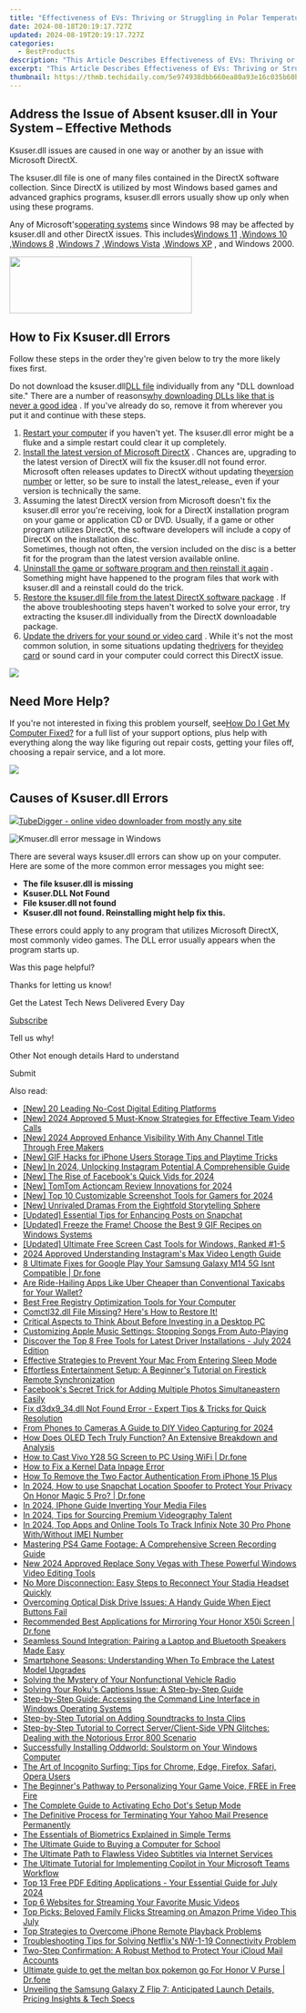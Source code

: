 ```yaml
---
title: "Effectiveness of EVs: Thriving or Struggling in Polar Temperatures?"
date: 2024-08-18T20:19:17.727Z
updated: 2024-08-19T20:19:17.727Z
categories:
  - BestProducts
description: "This Article Describes Effectiveness of EVs: Thriving or Struggling in Polar Temperatures?"
excerpt: "This Article Describes Effectiveness of EVs: Thriving or Struggling in Polar Temperatures?"
thumbnail: https://thmb.techidaily.com/5e974938dbb660ea80a93e16c035b60b79b36010696a635f2d59959383d55084.jpg
---
```


## Address the Issue of Absent ksuser.dll in Your System – Effective Methods
 Ksuser.dll issues are caused in one way or another by an issue with Microsoft DirectX.

 The ksuser.dll file is one of many files contained in the DirectX software collection. Since DirectX is utilized by most Windows based games and advanced graphics programs, ksuser.dll errors usually show up only when using these programs.

 Any of Microsoft's[operating systems](https://www.lifewire.com/operating-systems-2625912) since Windows 98 may be affected by ksuser.dll and other DirectX issues. This includes[Windows 11](https://www.lifewire.com/windows-11-5188930) ,[Windows 10](https://www.lifewire.com/windows-10-2626217) ,[Windows 8](https://www.lifewire.com/windows-8-2626235) ,[Windows 7](https://www.lifewire.com/windows-7-2626265) ,[Windows Vista](https://www.lifewire.com/windows-vista-2626311) ,[Windows XP](https://www.lifewire.com/windows-xp-2626354) , and Windows 2000.

<!-- affiliate ads begin -->
<a href="https://godlikehost.sjv.io/c/5597632/1920054/21774" target="_top" id="1920054"><img src="//a.impactradius-go.com/display-ad/21774-1920054" border="0" alt="" width="320" height="100"/></a><img height="0" width="0" src="https://imp.pxf.io/i/5597632/1920054/21774" style="position:absolute;visibility:hidden;" border="0" />
<!-- affiliate ads end -->
## How to Fix Ksuser.dll Errors

 Follow these steps in the order they're given below to try the more likely fixes first.

 Do not download the ksuser.dll[DLL file](https://www.lifewire.com/what-is-a-dll-file-2625852) individually from any "DLL download site." There are a number of reasons[why downloading DLLs like that is never a good idea](https://www.lifewire.com/important-reasons-not-to-download-dll-files-2624455) . If you've already do so, remove it from wherever you put it and continue with these steps.

1. [Restart your computer](https://www.lifewire.com/how-to-reboot-a-computer-2624568) if you haven't yet. The ksuser.dll error might be a fluke and a simple restart could clear it up completely.
2. [Install the latest version of Microsoft DirectX](https://www.lifewire.com/how-to-download-install-directx-2624489) . Chances are, upgrading to the latest version of DirectX will fix the ksuser.dll not found error.  
 Microsoft often releases updates to DirectX without updating the[version number](https://www.lifewire.com/version-number-2626043) or letter, so be sure to install the latest_release_ even if your version is technically the same.
3. Assuming the latest DirectX version from Microsoft doesn't fix the ksuser.dll error you're receiving, look for a DirectX installation program on your game or application CD or DVD. Usually, if a game or other program utilizes DirectX, the software developers will include a copy of DirectX on the installation disc.  
 Sometimes, though not often, the version included on the disc is a better fit for the program than the latest version available online.
4. [Uninstall the game or software program and then reinstall it again](https://www.lifewire.com/what-is-the-proper-way-to-reinstall-a-software-program-2624478) . Something might have happened to the program files that work with ksuser.dll and a reinstall could do the trick.
5. [Restore the ksuser.dll file from the latest DirectX software package](https://www.lifewire.com/how-to-restore-a-missing-directx-dll-file-2624516) . If the above troubleshooting steps haven't worked to solve your error, try extracting the ksuser.dll individually from the DirectX downloadable package.
6. [Update the drivers for your sound or video card](https://www.lifewire.com/how-to-update-drivers-in-windows-2619214) . While it's not the most common solution, in some situations updating the[drivers](https://www.lifewire.com/what-is-a-device-driver-2625796) for the[video card](https://www.lifewire.com/what-is-a-video-card-2618161) or sound card in your computer could correct this DirectX issue.

<!-- affiliate ads begin -->
<a href="https://store.massmailsoftware.com/order/checkout.php?PRODS=1047974&QTY=1&AFFILIATE=108875&CART=1"><img src="https://secure.avangate.com/images/merchant/dc87c13749315c7217cdc4ac692e704c/banera_for_partners-04_%281%29.jpg" border="0"></a>
<!-- affiliate ads end -->
## Need More Help?

 If you're not interested in fixing this problem yourself, see[How Do I Get My Computer Fixed?](https://www.lifewire.com/how-do-i-get-my-computer-fixed-2625167) for a full list of your support options, plus help with everything along the way like figuring out repair costs, getting your files off, choosing a repair service, and a lot more.

<!-- affiliate ads begin -->
<a href="https://store.nero.com/order/checkout.php?PRODS=42296985&QTY=1&AFFILIATE=108875&CART=1"><img src="https://secure.avangate.com/images/merchant/9cea886b9f44a3c2df1163730ab64994/products/copy_nero_burning_rom_cart.png" border="0">
</a>
<!-- affiliate ads end -->
## Causes of Ksuser.dll Errors

<!-- affiliate ads begin -->
<a href="https://secure.2checkout.com/order/checkout.php?PRODS=4572700&QTY=1&AFFILIATE=108875&CART=1"><img src="	https://www.tubedigger.com/wp-content/uploads/2020/08/tubedigger-software-new.png" border="0">TubeDigger - online video downloader from mostly any site</a>
<!-- affiliate ads end -->
![Kmuser.dll error message in Windows](https://www.lifewire.com/thmb/_kE6cWgEDxkFfWUQYVl5dvpRHPU=/1500x0/filters:no_upscale():max_bytes(150000):strip_icc():format(webp)/kmuser-dll-error-59720c1c519de200114aafc7.png)

 There are several ways ksuser.dll errors can show up on your computer. Here are some of the more common error messages you might see:

* **The file ksuser.dll is missing**
* **Ksuser.DLL Not Found**
* **File ksuser.dll not found**
* **Ksuser.dll not found. Reinstalling might help fix this.**

 These errors could apply to any program that utilizes Microsoft DirectX, most commonly video games. The DLL error usually appears when the program starts up.

Was this page helpful?

Thanks for letting us know!

 Get the Latest Tech News Delivered Every Day

[Subscribe](https://www.lifewire.com/#)

Tell us why!

 Other  Not enough details  Hard to understand

 Submit

<ins class="adsbygoogle"
     style="display:block"
     data-ad-format="autorelaxed"
     data-ad-client="ca-pub-7571918770474297"
     data-ad-slot="1223367746"></ins>



<ins class="adsbygoogle"
     style="display:block"
     data-ad-client="ca-pub-7571918770474297"
     data-ad-slot="8358498916"
     data-ad-format="auto"
     data-full-width-responsive="true"></ins>

<span class="atpl-alsoreadstyle">Also read:</span>
<div><ul>
<li><a href="https://extra-hints.techidaily.com/new-20-leading-no-cost-digital-editing-platforms/"><u>[New] 20 Leading No-Cost Digital Editing Platforms</u></a></li>
<li><a href="https://on-screen-recording.techidaily.com/new-2024-approved-5-must-know-strategies-for-effective-team-video-calls/"><u>[New] 2024 Approved  5 Must-Know Strategies for Effective Team Video Calls</u></a></li>
<li><a href="https://facebook-video-share.techidaily.com/new-2024-approved-enhance-visibility-with-any-channel-title-through-free-makers/"><u>[New] 2024 Approved  Enhance Visibility With Any Channel Title Through Free Makers</u></a></li>
<li><a href="https://some-techniques.techidaily.com/new-gif-hacks-for-iphone-users-storage-tips-and-playtime-tricks/"><u>[New] GIF Hacks for iPhone Users  Storage Tips and Playtime Tricks</u></a></li>
<li><a href="https://instagram-videos.techidaily.com/new-in-2024-unlocking-instagram-potential-a-comprehensible-guide/"><u>[New] In 2024, Unlocking Instagram Potential  A Comprehensible Guide</u></a></li>
<li><a href="https://facebook-video-recording.techidaily.com/new-the-rise-of-facebooks-quick-vids-for-2024/"><u>[New] The Rise of Facebook's Quick Vids for 2024</u></a></li>
<li><a href="https://fox-blue.techidaily.com/new-tomtom-actioncam-review-innovations-for-2024/"><u>[New] TomTom Actioncam Review  Innovations for 2024</u></a></li>
<li><a href="https://video-screen-grab.techidaily.com/new-top-10-customizable-screenshot-tools-for-gamers-for-2024/"><u>[New] Top 10 Customizable Screenshot Tools for Gamers for 2024</u></a></li>
<li><a href="https://fox-http.techidaily.com/new-unrivaled-dramas-from-the-eightfold-storytelling-sphere/"><u>[New] Unrivaled Dramas From the Eightfold Storytelling Sphere</u></a></li>
<li><a href="https://snapchat-videos.techidaily.com/updated-essential-tips-for-enhancing-posts-on-snapchat/"><u>[Updated] Essential Tips for Enhancing Posts on Snapchat</u></a></li>
<li><a href="https://visual-screen-recording.techidaily.com/updated-freeze-the-frame-choose-the-best-9-gif-recipes-on-windows-systems/"><u>[Updated] Freeze the Frame! Choose the Best 9 GIF Recipes on Windows Systems</u></a></li>
<li><a href="https://some-skills.techidaily.com/updated-ultimate-free-screen-cast-tools-for-windows-ranked-1-5/"><u>[Updated] Ultimate Free Screen Cast Tools for Windows, Ranked #1-5</u></a></li>
<li><a href="https://instagram-clips.techidaily.com/2024-approved-understanding-instagrams-max-video-length-guide/"><u>2024 Approved  Understanding Instagram's Max Video Length Guide</u></a></li>
<li><a href="https://howto.techidaily.com/8-ultimate-fixes-for-google-play-your-samsung-galaxy-m14-5g-isnt-compatible-drfone-by-drfone-fix-android-problems-fix-android-problems/"><u>8 Ultimate Fixes for Google Play Your Samsung Galaxy M14 5G Isnt Compatible | Dr.fone</u></a></li>
<li><a href="https://technical-tips.techidaily.com/are-ride-hailing-apps-like-uber-cheaper-than-conventional-taxicabs-for-your-wallet/"><u>Are Ride-Hailing Apps Like Uber Cheaper than Conventional Taxicabs for Your Wallet?</u></a></li>
<li><a href="https://technical-tips.techidaily.com/best-free-registry-optimization-tools-for-your-computer/"><u>Best Free Registry Optimization Tools for Your Computer</u></a></li>
<li><a href="https://technical-tips.techidaily.com/comctl32dll-file-missing-heres-how-to-restore-it/"><u>Comctl32.dll File Missing? Here's How to Restore It!</u></a></li>
<li><a href="https://technical-tips.techidaily.com/critical-aspects-to-think-about-before-investing-in-a-desktop-pc/"><u>Critical Aspects to Think About Before Investing in a Desktop PC</u></a></li>
<li><a href="https://technical-tips.techidaily.com/customizing-apple-music-settings-stopping-songs-from-auto-playing/"><u>Customizing Apple Music Settings: Stopping Songs From Auto-Playing</u></a></li>
<li><a href="https://technical-tips.techidaily.com/discover-the-top-8-free-tools-for-latest-driver-installations-july-2024-edition/"><u>Discover the Top 8 Free Tools for Latest Driver Installations - July 2024 Edition</u></a></li>
<li><a href="https://technical-tips.techidaily.com/effective-strategies-to-prevent-your-mac-from-entering-sleep-mode/"><u>Effective Strategies to Prevent Your Mac From Entering Sleep Mode</u></a></li>
<li><a href="https://technical-tips.techidaily.com/effortless-entertainment-setup-a-beginners-tutorial-on-firestick-remote-synchronization/"><u>Effortless Entertainment Setup: A Beginner's Tutorial on Firestick Remote Synchronization</u></a></li>
<li><a href="https://technical-tips.techidaily.com/facebooks-secret-trick-for-adding-multiple-photos-simultaneastern-easily/"><u>Facebook's Secret Trick for Adding Multiple Photos Simultaneastern Easily</u></a></li>
<li><a href="https://technical-tips.techidaily.com/fix-d3dx934dll-not-found-error-expert-tips-and-tricks-for-quick-resolution/"><u>Fix d3dx9_34.dll Not Found Error - Expert Tips & Tricks for Quick Resolution</u></a></li>
<li><a href="https://on-screen-recording.techidaily.com/from-phones-to-cameras-a-guide-to-diy-video-capturing-for-2024/"><u>From Phones to Cameras  A Guide to DIY Video Capturing for 2024</u></a></li>
<li><a href="https://technical-tips.techidaily.com/how-does-oled-tech-truly-function-an-extensive-breakdown-and-analysis/"><u>How Does OLED Tech Truly Function? An Extensive Breakdown and Analysis</u></a></li>
<li><a href="https://screen-mirror.techidaily.com/how-to-cast-vivo-y28-5g-screen-to-pc-using-wifi-drfone-by-drfone-android/"><u>How to Cast Vivo Y28 5G Screen to PC Using WiFi | Dr.fone</u></a></li>
<li><a href="https://technical-tips.techidaily.com/how-to-fix-a-kernel-data-inpage-error/"><u>How to Fix a Kernel Data Inpage Error</u></a></li>
<li><a href="https://apple-account.techidaily.com/how-to-remove-the-two-factor-authentication-from-iphone-15-plus-by-drfone-ios/"><u>How To Remove the Two Factor Authentication From iPhone 15 Plus</u></a></li>
<li><a href="https://phone-solutions.techidaily.com/in-2024-how-to-use-snapchat-location-spoofer-to-protect-your-privacy-on-honor-magic-5-pro-drfone-by-drfone-virtual-android/"><u>In 2024, How to use Snapchat Location Spoofer to Protect Your Privacy On Honor Magic 5 Pro? | Dr.fone</u></a></li>
<li><a href="https://extra-guidance.techidaily.com/in-2024-iphone-guide-inverting-your-media-files/"><u>In 2024, IPhone Guide  Inverting Your Media Files</u></a></li>
<li><a href="https://some-approaches.techidaily.com/in-2024-tips-for-sourcing-premium-videography-talent/"><u>In 2024, Tips for Sourcing Premium Videography Talent</u></a></li>
<li><a href="https://unlock-android.techidaily.com/in-2024-top-apps-and-online-tools-to-track-infinix-note-30-pro-phone-withwithout-imei-number-by-drfone-android/"><u>In 2024, Top Apps and Online Tools To Track Infinix Note 30 Pro Phone With/Without IMEI Number</u></a></li>
<li><a href="https://technical-tips.techidaily.com/mastering-ps4-game-footage-a-comprehensive-screen-recording-guide/"><u>Mastering PS4 Game Footage: A Comprehensive Screen Recording Guide</u></a></li>
<li><a href="https://video-content-creator.techidaily.com/new-2024-approved-replace-sony-vegas-with-these-powerful-windows-video-editing-tools/"><u>New 2024 Approved Replace Sony Vegas with These Powerful Windows Video Editing Tools</u></a></li>
<li><a href="https://technical-tips.techidaily.com/no-more-disconnection-easy-steps-to-reconnect-your-stadia-headset-quickly/"><u>No More Disconnection: Easy Steps to Reconnect Your Stadia Headset Quickly</u></a></li>
<li><a href="https://technical-tips.techidaily.com/overcoming-optical-disk-drive-issues-a-handy-guide-when-eject-buttons-fail/"><u>Overcoming Optical Disk Drive Issues: A Handy Guide When Eject Buttons Fail</u></a></li>
<li><a href="https://screen-mirror.techidaily.com/recommended-best-applications-for-mirroring-your-honor-x50i-screen-drfone-by-drfone-android/"><u>Recommended Best Applications for Mirroring Your Honor X50i Screen | Dr.fone</u></a></li>
<li><a href="https://technical-tips.techidaily.com/seamless-sound-integration-pairing-a-laptop-and-bluetooth-speakers-made-easy/"><u>Seamless Sound Integration: Pairing a Laptop and Bluetooth Speakers Made Easy</u></a></li>
<li><a href="https://technical-tips.techidaily.com/smartphone-seasons-understanding-when-to-embrace-the-latest-model-upgrades/"><u>Smartphone Seasons: Understanding When To Embrace the Latest Model Upgrades</u></a></li>
<li><a href="https://technical-tips.techidaily.com/solving-the-mystery-of-your-nonfunctional-vehicle-radio/"><u>Solving the Mystery of Your Nonfunctional Vehicle Radio</u></a></li>
<li><a href="https://technical-tips.techidaily.com/solving-your-rokus-captions-issue-a-step-by-step-guide/"><u>Solving Your Roku's Captions Issue: A Step-by-Step Guide</u></a></li>
<li><a href="https://technical-tips.techidaily.com/step-by-step-guide-accessing-the-command-line-interface-in-windows-operating-systems/"><u>Step-by-Step Guide: Accessing the Command Line Interface in Windows Operating Systems</u></a></li>
<li><a href="https://technical-tips.techidaily.com/step-by-step-tutorial-on-adding-soundtracks-to-insta-clips/"><u>Step-by-Step Tutorial on Adding Soundtracks to Insta Clips</u></a></li>
<li><a href="https://technical-tips.techidaily.com/step-by-step-tutorial-to-correct-serverclient-side-vpn-glitches-dealing-with-the-notorious-error-800-scenario/"><u>Step-by-Step Tutorial to Correct Server/Client-Side VPN Glitches: Dealing with the Notorious Error 800 Scenario</u></a></li>
<li><a href="https://win-howtos.techidaily.com/successfully-installing-oddworld-soulstorm-on-your-windows-computer/"><u>Successfully Installing Oddworld: Soulstorm on Your Windows Computer</u></a></li>
<li><a href="https://technical-tips.techidaily.com/the-art-of-incognito-surfing-tips-for-chrome-edge-firefox-safari-opera-users/"><u>The Art of Incognito Surfing: Tips for Chrome, Edge, Firefox, Safari, Opera Users</u></a></li>
<li><a href="https://extra-resources.techidaily.com/the-beginners-pathway-to-personalizing-your-game-voice-free-in-free-fire/"><u>The Beginner's Pathway to Personalizing Your Game Voice, FREE in Free Fire</u></a></li>
<li><a href="https://technical-tips.techidaily.com/the-complete-guide-to-activating-echo-dots-setup-mode/"><u>The Complete Guide to Activating Echo Dot's Setup Mode</u></a></li>
<li><a href="https://technical-tips.techidaily.com/the-definitive-process-for-terminating-your-yahoo-mail-presence-permanently/"><u>The Definitive Process for Terminating Your Yahoo Mail Presence Permanently</u></a></li>
<li><a href="https://technical-tips.techidaily.com/the-essentials-of-biometrics-explained-in-simple-terms/"><u>The Essentials of Biometrics Explained in Simple Terms</u></a></li>
<li><a href="https://technical-tips.techidaily.com/the-ultimate-guide-to-buying-a-computer-for-school/"><u>The Ultimate Guide to Buying a Computer for School</u></a></li>
<li><a href="https://extra-hints.techidaily.com/the-ultimate-path-to-flawless-video-subtitles-via-internet-services/"><u>The Ultimate Path to Flawless Video Subtitles via Internet Services</u></a></li>
<li><a href="https://technical-tips.techidaily.com/the-ultimate-tutorial-for-implementing-copilot-in-your-microsoft-teams-workflow/"><u>The Ultimate Tutorial for Implementing Copilot in Your Microsoft Teams Workflow</u></a></li>
<li><a href="https://technical-tips.techidaily.com/top-13-free-pdf-editing-applications-your-essential-guide-for-july-2024/"><u>Top 13 Free PDF Editing Applications - Your Essential Guide for July 2024</u></a></li>
<li><a href="https://technical-tips.techidaily.com/top-6-websites-for-streaming-your-favorite-music-videos/"><u>Top 6 Websites for Streaming Your Favorite Music Videos</u></a></li>
<li><a href="https://technical-tips.techidaily.com/top-picks-beloved-family-flicks-streaming-on-amazon-prime-video-this-july/"><u>Top Picks: Beloved Family Flicks Streaming on Amazon Prime Video This July</u></a></li>
<li><a href="https://technical-tips.techidaily.com/top-strategies-to-overcome-iphone-remote-playback-problems/"><u>Top Strategies to Overcome iPhone Remote Playback Problems</u></a></li>
<li><a href="https://technical-tips.techidaily.com/troubleshooting-tips-for-solving-netflixs-nw-1-19-connectivity-problem/"><u>Troubleshooting Tips for Solving Netflix's NW-1-19 Connectivity Problem</u></a></li>
<li><a href="https://technical-tips.techidaily.com/two-step-confirmation-a-robust-method-to-protect-your-icloud-mail-accounts/"><u>Two-Step Confirmation: A Robust Method to Protect Your iCloud Mail Accounts</u></a></li>
<li><a href="https://pokemon-go-android.techidaily.com/ultimate-guide-to-get-the-meltan-box-pokemon-go-for-honor-v-purse-drfone-by-drfone-virtual-android/"><u>Ultimate guide to get the meltan box pokemon go For Honor V Purse | Dr.fone</u></a></li>
<li><a href="https://technical-tips.techidaily.com/unveiling-the-samsung-galaxy-z-flip-7-anticipated-launch-details-pricing-insights-and-tech-specs/"><u>Unveiling the Samsung Galaxy Z Flip 7: Anticipated Launch Details, Pricing Insights & Tech Specs</u></a></li>
</ul></div>
